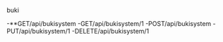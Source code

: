 buki

-**GET/api/bukisystem
-GET/api/bukisystem/1
-POST/api/bukisystem
-PUT/api/bukisystem/1
-DELETE/api/bukisystem/1

